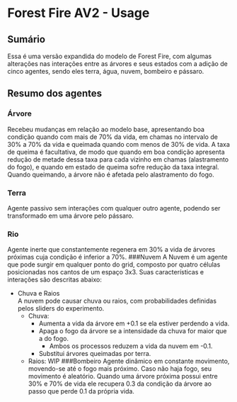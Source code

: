 # Forest Fire AV2 - Usage

## Sumário 
Essa é uma versão expandida do modelo de Forest Fire, com algumas alterações nas interações entre as árvores e seus estados com a adição de cinco agentes, sendo eles terra, água, nuvem, bombeiro e pássaro.
## Resumo dos agentes
### Árvore
Recebeu mudanças em relação ao modelo base, apresentando boa condição quando com mais de 70% da vida, em chamas no intervalo de 30% a 70% da vida e queimada quando com menos de 30% de vida. A taxa de queima é facultativa, de modo que quando em boa condição apresenta redução de metade dessa taxa para cada vizinho em chamas (alastramento do fogo), e quando em estado de queima sofre redução da taxa integral. Quando queimando, a árvore não é afetada pelo alastramento do fogo.
### Terra
Agente passivo sem interações com qualquer outro agente, podendo ser transformado em uma árvore pelo pássaro.
### Rio
Agente inerte que constantemente regenera em 30% a vida de árvores próximas cuja condição é inferior a 70%.
###Nuvem
A Nuvem é um agente que pode surgir em qualquer ponto do grid, composto por quatro células posicionadas nos cantos de um espaço 3x3. Suas características e interações são descritas abaixo:
- Chuva e Raios  
  A nuvem pode causar chuva ou raios, com probabilidades definidas pelos sliders do experimento.
  - Chuva:
    - Aumenta a vida da árvore em +0.1 se ela estiver perdendo a vida.
    - Apaga o fogo da árvore se a intensidade da chuva for maior que a do fogo.  
      - Ambos os processos reduzem a vida da nuvem em -0.1.
    - Substitui árvores queimadas por terra.
  - Raios: WIP
 ###Bombeiro
	Agente dinâmico em constante movimento, movendo-se até o fogo mais próximo. Caso não haja fogo, seu movimento é aleatório. Quando uma árvore  próxima possui entre 30% e 70% de vida ele recupera 0.3 da condição da árvore ao passo que perde 0.1 da própria vida.
